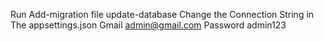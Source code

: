 Run Add-migration file 
update-database 
Change the Connection String in The appsettings.json 
Gmail 	admin@gmail.com
Password admin123

